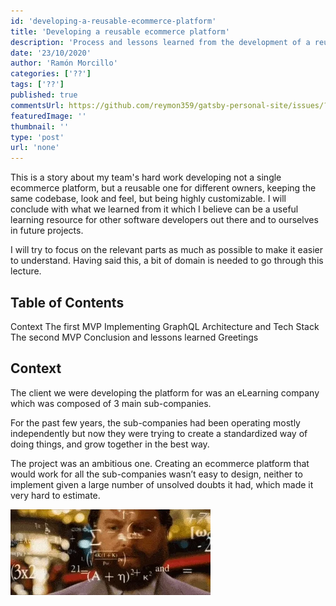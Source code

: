 ```yaml
---
id: 'developing-a-reusable-ecommerce-platform'
title: 'Developing a reusable ecommerce platform'
description: 'Process and lessons learned from the development of a reusable ecommerce platform.'
date: '23/10/2020'
author: 'Ramón Morcillo'
categories: ['??']
tags: ['??']
published: true
commentsUrl: https://github.com/reymon359/gatsby-personal-site/issues/??
featuredImage: ''
thumbnail: ''
type: 'post'
url: 'none'
---
```


This is a story about my team's hard work developing not a single ecommerce platform, but a reusable one for different owners, keeping the same codebase, look and feel, but being highly customizable. I will conclude with what we learned from it which I believe can be a useful learning resource for other software developers out there and to ourselves in future projects.

I will try to focus on the relevant parts as much as possible to make it easier to understand. Having said this, a bit of domain is needed to go through this lecture.

## Table of Contents

Context
The first MVP
Implementing GraphQL
Architecture and Tech Stack
The second MVP
Conclusion and lessons learned
Greetings

## Context

The client we were developing the platform for was an eLearning company which was composed of 3 main sub-companies. 

For the past few years, the sub-companies had been operating mostly independently but now they were trying to create a standardized way of doing things, and grow together in the best way.

The project was an ambitious one. Creating an ecommerce platform that would work for all the sub-companies wasn’t easy to design, neither to implement given a large number of unsolved doubts it had, which made it very hard to estimate. 

![Doubts gif](./doubts.gif)

